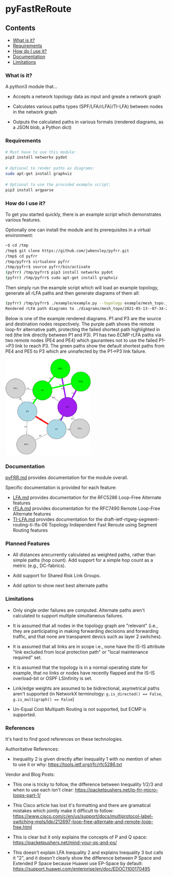 # pyFastReRoute

## Contents

* [What is it?](what-is-it)
* [Requirements](requirements)
* [How do I use it?](how-do-i-use-it)
* [Documentation](documentation)
* [Limitations](limitations)

### What is it?

A python3 module that...

* Accepts a network topology data as input and greate a network graph

* Calculates various paths types (SPF/LFA/rLFA)/TI-LFA) between nodes in the network graph

* Outputs the calculated paths in various formats (rendered diagrams, as a JSON blob, a Python dict)


### Requirements

```bash
# Must have to use this module:
pip3 install networkx pydot

# Optional to render paths as diagrams:
sudo apt-get install graphviz

# Optional to use the provided example script:
pip3 install argparse
```

### How do I use it?

To get you started quickly, there is an example script which demonstrates various features.

Optionally one can install the module and its prerequisites in a virtual environment:

```bash
~$ cd /tmp
/tmp$ git clone https://github.com/jwbensley/pyfrr.git
/tmp$ cd pyfrr
/tmp/pyfrr$ virtualenv pyfrr
/tmp/pyfrr$ source pyfrr/bin/activate
(pyfrr) /tmp/pyfrr$ pip3 install networkx pydot
(pyfrr) /tmp/pyfrr$ sudo apt-get install graphviz
```

Then simply run the example script which will load an example topology, generate all rLFA paths and then generate diagrams of them all:
```bash
(pyfrr) /tmp/pyfrr$ ./example/example.py --topology example/mesh_topo.json --type json --rlfa --diagram
Rendered rLFA path diagrams to ./diagrams/mesh_topo/2021-05-13--07-34-29-845195
```

Below is one of the example rendered diagrams. P1 and P3 are the source and destination nodes respectively. The purple path shows the remote loop-frr alternative path, protecting the failed shortest path highlighted in red (the link directly between P1 and P3). P1 has two ECMP rLFA paths via two remote nodes (PE4 and PE4) which gaurantees not to use the failed P1->P3 link to reach P3. The green paths show the default shortest paths from PE4 and PE5 to P3 which are unnafected by the P1->P3 link failure.

[<img src="./example/P1_P3_rlfas_link.png" height="300"/>](./example/P1_P3_rlfas_link.png)

### Documentation

[pyFRR.md](docs/pyFRR.md) provides documentation for the module overall.

Specific documentation is provided for each feature:

* [LFA.md](docs/LFA.md) provides documentation for the RFC5286 Loop-Free Alternate features
* [rFLA.md](docs/rLFA.md) provides documentation for the RFC7490 Remote Loop-Free Alternate  features
* [TI-LFA.md](docs/TI-LFA.md) provides documentation for the draft-ietf-rtgwg-segment-routing-ti-lfa-06 Topology Independent Fast Reroute using Segment Routing features


### Planned Features

* All distances arecurrently calculated as weighted paths, rather than simple paths (hop count). Add support for a simple hop count as a metric (e.g., DC-fabrics).

* Add support for Shared Risk Link Groups.

* Add option to show next best alternate paths


### Limitations

* Only single order failures are computed. Alternate paths aren't calculated to support multiple simultaneous failures.

* It is assumed that all nodes in the topology graph are "relevant" (i.e., they are participating in making forwarding decisions and forwarding traffic, and that none are transparent devics such as layer 2 switches).

* It is assumed that all links are in scope i.e., none have the IS-IS attribute "link excluded from local protection path" or "local maintenance required" set.

* It is assumed that the topology is in a normal operating state for example, that no links or nodes have recently flapped and the IS-IS overload-bit or OSPF LSInfinity is set.

* Link/edge weights are assumed to be bidirectional, asymetrical paths aren't supported (in NetworkX terminology: `g.is_directed() == False`, `g.is_multigraph() == False`)

* Un-Equal Cost Multipath Routing is not supported, but ECMP is supported.


### References

It's hard to find good references on these technologies.

Authoritative References:

* Inequality 2 is given directly after Inequality 1 with no mention of when to use it or why: https://tools.ietf.org/rfc/rfc5286.txt

Vendor and Blog Posts:

* This one is tricky to follow, the difference between Inequality 1/2/3 and when to use each isn't clear: https://packetpushers.net/ip-frr-micro-loops-part-1/

* This Cisco article has lost it's formatting and there are gramatical mistakes which jointly make it difficult to follow: https://www.cisco.com/c/en/us/support/docs/multiprotocol-label-switching-mpls/ldp/212697-loop-free-alternate-and-remote-loop-free.html

* This is clear but it only explains the concepts of P and Q space: https://packetpushers.net/mind-your-qs-and-ps/

* This doesn't explain LFA Inequality 2 and explains Inequality 3 but calls it "2", and it doesn't clearly show the difference between P Space and Extended P Space because Huawei use EP-Space by default: https://support.huawei.com/enterprise/en/doc/EDOC1100170495
